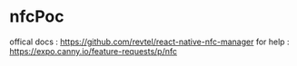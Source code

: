 # nfcPoc

offical docs :  https://github.com/revtel/react-native-nfc-manager
for help : https://expo.canny.io/feature-requests/p/nfc
